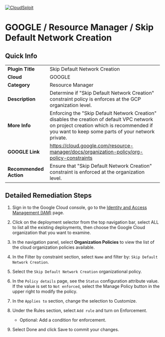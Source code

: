 [![CloudSploit](https://cloudsploit.com/img/logo-new-big-text-100.png "CloudSploit")](https://cloudsploit.com)

# GOOGLE / Resource Manager / Skip Default Network Creation

## Quick Info

| | |
|-|-|
| **Plugin Title** | Skip Default Network Creation |
| **Cloud** | GOOGLE |
| **Category** | Resource Manager |
| **Description** | Determine if \"Skip Default Network Creation\" constraint policy is enforces at the GCP organization level. |
| **More Info** | Enforcing the \"Skip Default Network Creation\" disables the creation of default VPC network on project creation which is recommended if you want to keep some parts of your network private. |
| **GOOGLE Link** | https://cloud.google.com/resource-manager/docs/organization-policy/org-policy-constraints |
| **Recommended Action** | Ensure that \"Skip Default Network Creation\" constraint is enforced at the organization level. |

## Detailed Remediation Steps
1. Sign in to the Google Cloud console, go to the [Identity and Access Management (IAM)](#https://console.cloud.google.com/iam-admin/iam.) page.

2. Click on the deployment selector from the top navigation bar, select ALL to list all the existing deployments, then choose the Google Cloud organization that you want to examine.

3. In the navigation panel, select **Organization Policies** to view the list of the cloud organization policies available.

4. In the Filter by constraint section, select `Name` and filter by: `Skip Default Network Creation`.

5. Select the `Skip Default Network Creation` organizational policy. 

6. In the `Policy details` page, see the `Status` configuration attribute value. If the value is set to `Not enforced`, select the Manage Policy button in the upper right to modify the policy.

6. In the `Applies to` section, change the selection to Customize. 
 
7. Under the Rules section, select `Add rule` and turn on Enforcement.
    - Optional: Add a condition for enforcement.

8. Select Done and click Save to commit your changes. 